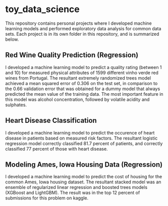# toy_data_science

This repository contains personal projects where I developed machine learning models and performed exploratory data analysis for common data sets. Each project is in its own folder in this repository, and is summarized below.

## Red Wine Quality Prediction (Regression)

I developed a machine learning model to predict a quality rating (between 1 and 10) for measured physical attributes of 1599 different vinho verde red wines from Portugal. The resultant extremely randomized trees model achieved a mean squared error of 0.306 on the test set, in comparison to the 0.66 validation error that was obtained for a dummy model that always predicted the mean value of the training data. The most important feature in this model was alcohol concentration, followed by volatile acidity and sulphates.

## Heart Disease Classification

I developed a machine learning model to predict the occurence of heart disease in patients based on measured risk factors. The resultant logistic regression model correctly classified 81.7 percent of patients, and correctly classified 77 percent of those with heart disease.

## Modeling Ames, Iowa Housing Data (Regression)

I developed a machine learning model to predict the cost of housing for the common Ames, Iowa housing dataset. The resultant stacked model was an ensemble of regularized linear regression and boosted trees models (XGBoost and LightGBM). The result was in the top 12 percent of submissions for this problem on kaggle.
